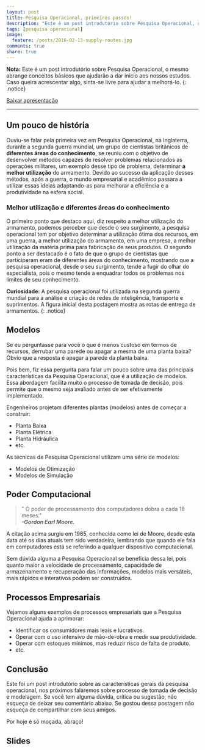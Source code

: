 ```yaml
---
layout: post
title: Pesquisa Operacional, primeiros passos!
description: "Este é um post introdutório sobre Pesquisa Operacional, o mesmo abrange conceitos básicos que ajudarão a dar inicio aos nossos estudos."
tags: [pesquisa operacional]
image:
  feature: /posts/2016-02-13-supply-routes.jpg
comments: true
share: true
---
```


**Nota:** Este é um post introdutório sobre Pesquisa Operacional, o mesmo abrange conceitos básicos que ajudarão a dar início aos nossos estudos. Caso queira acrescentar algo, sinta-se livre para ajudar a melhorá-lo.
{: .notice}

<div markdown="0"><a href="https://speakerdeck.com/adrianoviana/pesquisa-operacional-visao-geral" class="btn">Baixar apresentação</a></div>

---

## Um pouco de história

Ouviu-se falar pela primeira vez em Pesquisa Operacional, na Inglaterra, durante a segunda guerra mundial, um grupo de cientistas britânicos de __diferentes áreas do conhecimento__, se reuniu com o objetivo de desenvolver métodos capazes de resolver problemas relacionados as operações militares, um exemplo desse tipo de problema, determinar __a melhor utilização__ do armamento. Devido ao sucesso da aplicação desses métodos, após a guerra, o mundo empresarial e acadêmico passara a utilizar essas ideias adaptando-as para melhorar a eficiência e a produtividade na esfera social.

### Melhor utilização e diferentes áreas do conhecimento

O primeiro ponto que destaco aqui, diz respeito a melhor utilização do armamento, podemos perceber que desde o seu surgimento, a pesquisa operacional tem por objetivo determinar a utilização ótima dos recursos, em uma guerra, a melhor utilização do armamento, em uma empresa, a melhor utilização da matéria prima para fabricação de seus produtos. O segundo ponto a ser destacado é o fato de que o grupo de cientistas que participaram eram de diferentes áreas do conhecimento, mostrando que a pesquisa operacional, desde o seu surgimento, tende a fugir do olhar do especialista, pois o mesmo tende a enquadrar todos os problemas nos limites de seu conhecimento.

**Curiosidade:** A pesquisa operacional foi utilizada na segunda guerra mundial para a análise e criação de redes de inteligência, transporte e suprimentos. A figura inicial desta postagem mostra as rotas de entrega de armamentos.
{: .notice}

## Modelos

Se eu perguntasse para você o que é menos custoso em termos de recursos, derrubar uma parede ou apagar a mesma de uma planta baixa? Óbvio que a resposta é apagar a parede da planta baixa. 

Pois bem, fiz essa pergunta para falar um pouco sobre uma das principais características da Pesquisa Operacional, que é a utilização de modelos. Essa abordagem facilita muito o processo de tomada de decisão, pois permite que o mesmo seja avaliado antes de ser efetivamente implementado.

Engenheiros projetam diferentes plantas (modelos) antes de começar a construir:

* Planta Baixa
* Planta Elétrica
* Planta Hidráulica
* etc.

As técnicas de Pesquisa Operacional utilizam uma série de modelos:

* Modelos de Otimização
* Modelos de Simulação

## Poder Computacional

> " O poder de processamento dos computadores dobra a cada 18 meses."<br/>
__*-Gordon Earl Moore.*__

A citação acima surgiu em 1965, conhecida como lei de Moore, desde esta data até os dias atuais tem sido verdadeira, lembrando que quando ele fala em computadores está se referindo a qualquer dispositivo computacional.

Sem dúvida alguma a Pesquisa Operacional se beneficia dessa lei, pois quanto maior a velocidade de processamento, capacidade de armazenamento e recuperação das informações, modelos mais versáteis, mais rápidos e interativos podem ser construídos. 


## Processos Empresariais

Vejamos alguns exemplos de processos empresariais que a Pesquisa Operacional ajuda a aprimorar:

* Identificar os consumidores mais leais e lucrativos.
* Operar com o uso intensivo de mão-de-obra e medir sua produtividade.
* Operar com estoques mínimos, mas reduzir risco de falta de produto. 
* etc.

## Conclusão

Este foi um post introdutório sobre as características gerais da pesquisa operacional, nos próximos falaremos sobre processo de tomada de decisão e modelagem. Se você tem alguma dúvida, crítica ou sugestão, não esqueça de deixar seu comentário abaixo. Se gostou dessa postagem não esqueça de compartilhar com seus amigos. 

Por hoje é só moçada, abraço!

## Slides

<script async class="speakerdeck-embed" data-id="94fd6036c5c04db582fac5f7485a2d62" data-ratio="1.33333333333333" src="//speakerdeck.com/assets/embed.js"></script>